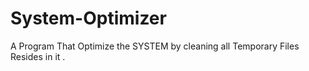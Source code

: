 # System-Optimizer
A Program That Optimize the SYSTEM by cleaning all Temporary Files Resides in it .
